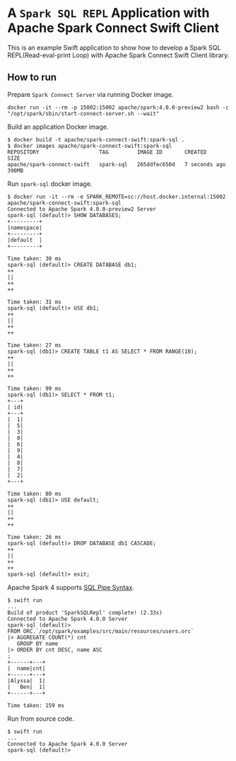 # A `Spark SQL REPL` Application with Apache Spark Connect Swift Client

This is an example Swift application to show how to develop a Spark SQL REPL(Read-eval-print Loop) with Apache Spark Connect Swift Client library.

## How to run

Prepare `Spark Connect Server` via running Docker image.

```
docker run -it --rm -p 15002:15002 apache/spark:4.0.0-preview2 bash -c "/opt/spark/sbin/start-connect-server.sh --wait"
```

Build an application Docker image.

```
$ docker build -t apache/spark-connect-swift:spark-sql .
$ docker images apache/spark-connect-swift:spark-sql
REPOSITORY                   TAG         IMAGE ID       CREATED         SIZE
apache/spark-connect-swift   spark-sql   265ddfec650d   7 seconds ago   390MB
```

Run `spark-sql` docker image.

```
$ docker run -it --rm -e SPARK_REMOTE=sc://host.docker.internal:15002 apache/spark-connect-swift:spark-sql
Connected to Apache Spark 4.0.0-preview2 Server
spark-sql (default)> SHOW DATABASES;
+---------+
|namespace|
+---------+
|default  |
+---------+

Time taken: 30 ms
spark-sql (default)> CREATE DATABASE db1;
++
||
++
++

Time taken: 31 ms
spark-sql (default)> USE db1;
++
||
++
++

Time taken: 27 ms
spark-sql (db1)> CREATE TABLE t1 AS SELECT * FROM RANGE(10);
++
||
++
++

Time taken: 99 ms
spark-sql (db1)> SELECT * FROM t1;
+---+
| id|
+---+
|  1|
|  5|
|  3|
|  0|
|  6|
|  9|
|  4|
|  8|
|  7|
|  2|
+---+

Time taken: 80 ms
spark-sql (db1)> USE default;
++
||
++
++

Time taken: 26 ms
spark-sql (default)> DROP DATABASE db1 CASCADE;
++
||
++
++
spark-sql (default)> exit;
```

Apache Spark 4 supports [SQL Pipe Syntax](https://spark.apache.org/docs/4.0.0/sql-pipe-syntax.html).

```
$ swift run
...
Build of product 'SparkSQLRepl' complete! (2.33s)
Connected to Apache Spark 4.0.0 Server
spark-sql (default)>
FROM ORC.`/opt/spark/examples/src/main/resources/users.orc`
|> AGGREGATE COUNT(*) cnt
   GROUP BY name
|> ORDER BY cnt DESC, name ASC
;
+------+---+
|  name|cnt|
+------+---+
|Alyssa|  1|
|   Ben|  1|
+------+---+

Time taken: 159 ms
```

Run from source code.

```
$ swift run
...
Connected to Apache Spark 4.0.0 Server
spark-sql (default)>
```
